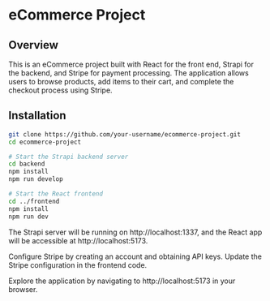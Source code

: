 # eCommerce Project

## Overview

This is an eCommerce project built with React for the front end, Strapi for the backend, and Stripe for payment processing. The application allows users to browse products, add items to their cart, and complete the checkout process using Stripe.

## Installation

```bash
git clone https://github.com/your-username/ecommerce-project.git
cd ecommerce-project

# Start the Strapi backend server
cd backend
npm install
npm run develop

# Start the React frontend
cd ../frontend
npm install
npm run dev
```

The Strapi server will be running on http://localhost:1337, and the React app will be accessible at http://localhost:5173.

Configure Stripe by creating an account and obtaining API keys. Update the Stripe configuration in the frontend code.

Explore the application by navigating to http://localhost:5173 in your browser.
